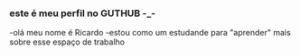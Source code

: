 ### este é meu perfil no GUTHUB -_-

-olá meu nome é Ricardo
-estou como um estudande para "aprender" mais sobre esse espaço de trabalho

  
  
  
  
  
  
  
